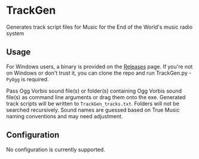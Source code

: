 # TrackGen
Generates track script files for Music for the End of the World's music radio system
## Usage
For Windows users, a binary is provided on the [Releases](../../releases) page. If you're not on Windows or don't trust it, you can clone the repo and run TrackGen.py - ``PyOgg`` is required.

Pass Ogg Vorbis sound file(s) or folder(s) containing Ogg Vorbis sound file(s) as command line arguments or drag them onto the exe. Generated track scripts will be written to ``TrackGen_tracks.txt``. Folders will not be searched recursively. Sound names are guessed based on True Music naming conventions and may need adjustment.
## Configuration
No configuration is currently supported.
